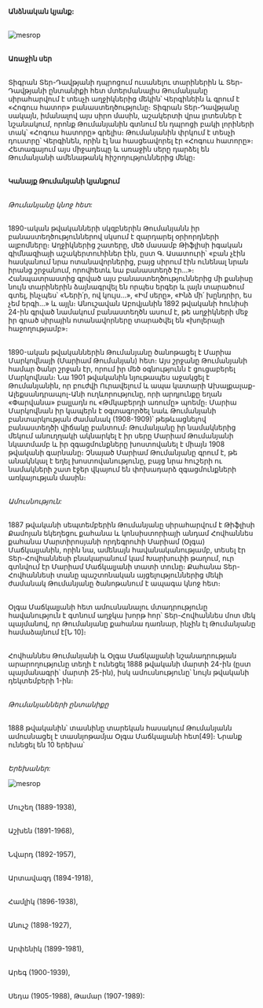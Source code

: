 **Անձնական կյանք:**

\
![mesrop](https://upload.wikimedia.org/wikipedia/hy/f/f5/%D5%80%D5%B8%D5%BE%D5%B0%D5%A1%D5%B6%D5%B6%D5%A5%D5%BD_%D4%B9%D5%B8%D6%82%D5%B4%D5%A1%D5%B6%D5%B5%D5%A1%D5%B6%D5%A8_%D5%AF%D5%B6%D5%B8%D5%BB_%D5%B0%D5%A5%D5%BF.jpg)

\
**Առաջին սեր**

\
Տիգրան Տեր-Դավթյանի դպրոցում ուսանելու տարիներին և Տեր-Դավթյանի ընտանիքի հետ մտերմանալիս Թումանյանը սիրահարվում է տեսչի աղջիկներից մեկին՝ Վերգինեին և գրում է «Հոգուս հատոր» բանաստեղծությունը։ Տիգրան Տեր-Դավթյանը սակայն, իմանալով այս սիրո մասին, աշակերտի վրա լրտեսներ է նշանակում, որոնք Թումանյանին գտնում են դպրոցի բակի լորիների տակ՝ «Հոգուս հատորը» գրելիս։ Թումանյանին փրկում է տեսչի դուստրը՝ Վերգինեն, որին էլ նա հասցեավորել էր «Հոգուս հատորը»։ Հետագայում այս միջադեպը և առաջին սերը դարձել են Թումանյանի ամենաթանկ հիշողություններից մեկը։

\
**Կանայք Թումանյանի կյանքում**

\
_Թումանյանը կնոջ հետ:_

\
1890-ական թվականների սկզբներին Թումանյանն իր բանաստեղծություններով սկսում է զարդարել օրիորդների ալբոմները։ Աղջիկներից շատերը, մեծ մասամբ Թիֆլիսի իգական գիմնազիայի աշակերտուհիներ էին, ըստ Գ․ Ասատուրի՝ «բան չէին հասկանում նրա ոտանավորներից, բայց սիրում էին ունենալ նրան իրանց շրջանում, որովհետև նա բանաստեղծ էր․․․»։ Հանպատրաստից գրված այս բանաստեղծություններից մի քանիսը նույն տարիներին ձայնագրվել են որպես երգեր և լայն տարածում գտել, ինչպես՝ «Ների՛ր, ով կույս․․․», «Իմ սերը», «Ինձ մի՛ խընդրիր, ես չեմ երգի․․․» և այլն։ Անուշավան Աբովյանին 1892 թվականի հունիսի 24-ին գրված նամակում բանաստեղծն ասում է, թե աղջիկների մեջ իր գրած սիրային ոտանավորները տարածվել են «խոլերայի հաջողությամբ»։

\
1890-ական թվականներին Թումանյանը ծանոթացել է Մարիա Մարկովնայի (Մարիամ Թումանյան) հետ։ Այս շրջանը Թումանյանի համար ծանր շրջան էր, որում իր մեծ օգնությունն է ցուցաբերել Մարկովնան։ Նա 1901 թվականին նյութապես աջակցել է Թումանյանին, որ բուժվի Ուրավելում և ապա կատարի Ախալքալաք-Ալեքսանդրապոլ-Անի ուղևորությունը, որի արդյունքը եղան «Փարվանա» բալլադն ու «Թմկաբերդի առումը» պոեմը։ Մարիա Մարկովնան իր կապերն է օգտագործել նաև Թումանյանի բանտարկության ժամանակ (1908-1909)՝ թեթևացնելով բանաստեղծի վիճակը բանտում։ Թումանյանը իր նամակներից մեկում անուղղակի ակնարկել է իր սերը Մարիամ Թումանյանի նկատմամբ և իր զգացմունքները խոստովանել է միայն 1908 թվականի գարնանը։ Չնայած Մարիամ Թումանյանը գրում է, թե անակնկալ է եղել խոստովանությունը, բայց նրա հուշերի ու նամակների շատ էջեր վկայում են փոխադարձ զգացմունքների առկայության մասին։

\
_Ամուսնություն:_

\
1887 թվականի սեպտեմբերին Թումանյանը սիրահարվում է Թիֆլիսի Քամոյան եկեղեցու քահանա և կոնսիստորիայի անդամ Հովհաննես քահանա Մարտիրոսյանի որդեգրուհի Մարիամ (Օլգա) Մաճկալյանին, որին նա, ամենայն հավանականությամբ, տեսել էր Տեր-Հովհաննեսի բնակարանում կամ Խարխուփի թաղում, ուր գտնվում էր Մարիամ Մաճկալյանի տատի տունը։ Քահանա Տեր-Հովհաննեսի տանը պաշտոնական այցելություններից մեկի ժամանակ Թումանյանը ծանոթանում է ապագա կնոջ հետ։

\
Օլգա Մաճկալյանի հետ ամուսնանալու մտադրությունը հավանություն է գտնում աղջկա խորթ հոր՝ Տեր-Հովհաննես մոտ մեկ պայմանով, որ Թումանյանը քահանա դառնար, ինչին էլ Թումանյանը համաձայնում է[Ն 10]։

\
Հովհաննես Թումանյանի և Օլգա Մաճկալյանի նշանադրության արարողությունը տեղի է ունեցել 1888 թվականի մարտի 24-ին (ըստ պայմանագրի՝ մարտի 25-ին), իսկ ամուսնությունը՝ նույն թվականի դեկտեմբերի 1-ին։

\
_Թումանյանների ընտանիքը_

\
1888 թվականին՝ տասնինը տարեկան հասակում Թումանյանն ամուսնացել է տասնյոթամյա Օլգա Մաճկալյանի հետ[49]։ Նրանք ունեցել են 10 երեխա՝

\
_Երեխաներ:_

![mesrop](https://upload.wikimedia.org/wikipedia/commons/2/26/Tumanyan_Family.jpg)

\
Մուշեղ (1889-1938),

\
Աշխեն (1891-1968),

\
Նվարդ (1892-1957),

\
Արտավազդ (1894-1918),

\
Համլիկ (1896-1938),

\
Անուշ (1898-1927),

\
Արփենիկ (1899-1981),

\
Արեգ (1900-1939),

\
Սեդա (1905-1988),
Թամար (1907-1989):
